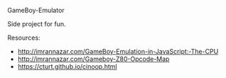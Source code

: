 GameBoy-Emulator

Side project for fun. 

Resources:
- http://imrannazar.com/GameBoy-Emulation-in-JavaScript:-The-CPU
- http://imrannazar.com/Gameboy-Z80-Opcode-Map
- https://cturt.github.io/cinoop.html
